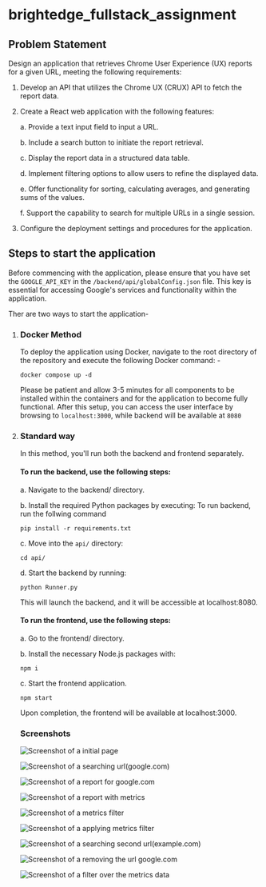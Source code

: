 # brightedge_fullstack_assignment

## Problem Statement
Design an application that retrieves Chrome User Experience (UX) reports for a given URL, meeting the following requirements:
1. Develop an API that utilizes the Chrome UX (CRUX) API to fetch the report data.

2. Create a React web application with the following features:

    a. Provide a text input field to input a URL.

    b. Include a search button to initiate the report retrieval. 

    c. Display the report data in a structured data table.

    d. Implement filtering options to allow users to refine the displayed data.

    e. Offer functionality for sorting, calculating averages, and generating sums of the values.

    f. Support the capability to search for multiple URLs in a single session.

3. Configure the deployment settings and procedures for the application.

## Steps to start the application

Before commencing with the application, please ensure that you have set the `GOOGLE_API_KEY` in the `/backend/api/globalConfig.json` file. This key is essential for accessing Google's services and functionality within the application.

Ther are two ways to start the application-

1. ### Docker Method
    To deploy the application using Docker, navigate to the root directory of the repository and execute the following Docker command: -
    ```
    docker compose up -d 
    ```
    Please be patient and allow 3-5 minutes for all components to be installed within the containers and for the application to become fully functional. After this setup, you can access the user interface by browsing to `localhost:3000`, while backend will be available at `8080`
2. ### Standard way
    
    In this method, you'll run both the backend and frontend separately.

    #### To run the backend, use the following steps:
    a. Navigate to the backend/ directory.

    b. Install the required Python packages by executing:
    To run backend, run the follwing command
    ```
    pip install -r requirements.txt
    ```
    c. Move into the `api/` directory:
    ```
    cd api/
    ```
    d. Start the backend by running:
    ```
    python Runner.py
    ```
    This will launch the backend, and it will be accessible at localhost:8080.

    #### To run the frontend, use the following steps:
    a. Go to the frontend/ directory.

    b. Install the necessary Node.js packages with:
    ```
    npm i
    ```
    c. Start the frontend application.
    ```
    npm start
    ```
    Upon completion, the frontend will be available at localhost:3000.

    ### Screenshots

    ![Screenshot of a initial page](https://github.com/jOhNeX2017/brightedge_fullstack_assignment/tree/main/screenshots/1.png)

    ![Screenshot of a searching url(google.com)](https://github.com/jOhNeX2017/brightedge_fullstack_assignment/tree/main/screenshots/2.png)

    ![Screenshot of a report for google.com](https://github.com/jOhNeX2017/brightedge_fullstack_assignment/tree/main/screenshots/3.png)

    ![Screenshot of a report with metrics](https://github.com/jOhNeX2017/brightedge_fullstack_assignment/tree/main/screenshots/4.png)

    ![Screenshot of a metrics filter](https://github.com/jOhNeX2017/brightedge_fullstack_assignment/tree/main/screenshots/5.png)

    ![Screenshot of a applying metrics filter](https://github.com/jOhNeX2017/brightedge_fullstack_assignment/tree/main/screenshots/6.png)

    ![Screenshot of a searching second url(example.com)](https://github.com/jOhNeX2017/brightedge_fullstack_assignment/tree/main/screenshots/7.png)

    ![Screenshot of a removing the url google.com](https://github.com/jOhNeX2017/brightedge_fullstack_assignment/tree/main/screenshots/8.png)

    ![Screenshot of a filter over the metrics data](https://github.com/jOhNeX2017/brightedge_fullstack_assignment/tree/main/screenshots/9.png)


